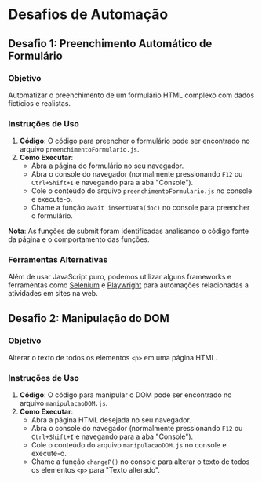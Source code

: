 # Desafios de Automação

## Desafio 1: Preenchimento Automático de Formulário

### Objetivo

Automatizar o preenchimento de um formulário HTML complexo com dados fictícios e realistas.

### Instruções de Uso

1. **Código**: O código para preencher o formulário pode ser encontrado no arquivo `preenchimentoFormulario.js`.
2. **Como Executar**:
   - Abra a página do formulário no seu navegador.
   - Abra o console do navegador (normalmente pressionando `F12` ou `Ctrl+Shift+I` e navegando para a aba "Console").
   - Cole o conteúdo do arquivo `preenchimentoFormulario.js` no console e execute-o.
   - Chame a função `await insertData(doc)` no console para preencher o formulário.

**Nota**: As funções de submit foram identificadas analisando o código fonte da página e o comportamento das funções. 

### Ferramentas Alternativas

Além de usar JavaScript puro, podemos utilizar alguns frameworks e ferramentas como [Selenium](https://www.selenium.dev/) e [Playwright](https://playwright.dev/) para automações relacionadas a atividades em sites na web.

## Desafio 2: Manipulação do DOM

### Objetivo

Alterar o texto de todos os elementos `<p>` em uma página HTML.

### Instruções de Uso

1. **Código**: O código para manipular o DOM pode ser encontrado no arquivo `manipulacaoDOM.js`.
2. **Como Executar**:
   - Abra a página HTML desejada no seu navegador.
   - Abra o console do navegador (normalmente pressionando `F12` ou `Ctrl+Shift+I` e navegando para a aba "Console").
   - Cole o conteúdo do arquivo `manipulacaoDOM.js` no console e execute-o.
   - Chame a função `changeP()` no console para alterar o texto de todos os elementos `<p>` para "Texto alterado".
